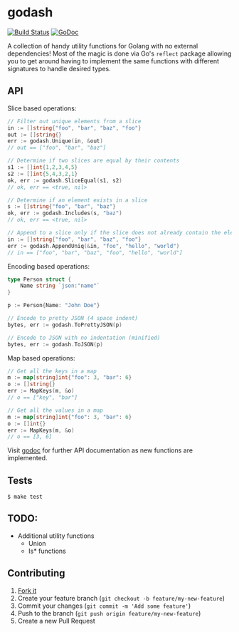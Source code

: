 # godash

[![Build Status](https://travis-ci.org/alexanderbez/godash.svg?branch=master)](https://travis-ci.org/alexanderbez/godash)
[![GoDoc](https://godoc.org/github.com/alexanderbez/godash?status.svg)](https://godoc.org/github.com/alexanderbez/godash)


A collection of handy utility functions for Golang with no external dependencies!
Most of the magic is done via Go's `reflect` package allowing you to get around
having to implement the same functions with different signatures to handle
desired types.

## API

Slice based operations:

```go
// Filter out unique elements from a slice
in := []string{"foo", "bar", "baz", "foo"}
out := []string{}
err := godash.Unique(in, &out)
// out == ["foo", "bar", "baz"]
```

```go
// Determine if two slices are equal by their contents
s1 := []int{1,2,3,4,5}
s2 := []int{5,4,3,2,1}
ok, err := godash.SliceEqual(s1, s2)
// ok, err == <true, nil>
```

```go
// Determine if an element exists in a slice
s := []string{"foo", "bar", "baz"}
ok, err := godash.Includes(s, "baz")
// ok, err == <true, nil>
```

```go
// Append to a slice only if the slice does not already contain the elements
in := []string{"foo", "bar", "baz", "foo"}
err := godash.AppendUniq(&in, "foo", "hello", "world")
// in == ["foo", "bar", "baz", "foo", "hello", "world"]
```

Encoding based operations:

```go
type Person struct {
	Name string `json:"name"`
}

p := Person{Name: "John Doe"}
```

```go
// Encode to pretty JSON (4 space indent)
bytes, err := godash.ToPrettyJSON(p)
```

```go
// Encode to JSON with no indentation (minified)
bytes, err := godash.ToJSON(p)
```

Map based operations:

```go
// Get all the keys in a map
m := map[string]int{"foo": 3, "bar": 6}
o := []string{}
err := MapKeys(m, &o)
// o == ["key", "bar"]
```

```go
// Get all the values in a map
m := map[string]int{"foo": 3, "bar": 6}
o := []int{}
err := MapKeys(m, &o)
// o == [3, 6]
```

Visit [godoc](https://godoc.org/github.com/alexanderbez/godash) for further API
documentation as new functions are implemented.

## Tests

```shell
$ make test
```

## TODO:

* Additional utility functions
    * Union
    * Is* functions

## Contributing

1. [Fork it](https://github.com/alexanderbez/godash/fork)
2. Create your feature branch (`git checkout -b feature/my-new-feature`)
3. Commit your changes (`git commit -m 'Add some feature'`)
4. Push to the branch (`git push origin feature/my-new-feature`)
5. Create a new Pull Request
